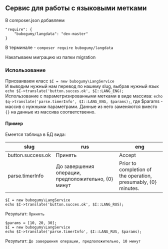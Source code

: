 ## Сервис для работы с языковыми метками

В composer.json добавляем 
````
"require": {
    "bubogumy/langdata": "dev-master"
}
````  
В терминале - ``composer require bubogumy/langdata``  

Накатываем миграцию из папки migration

### Использование
 
Присваиваем класс ``$I = new bubogumy\LangService``  
И выводим нужный нам перевод по нашему slug, выбрав нужный язык ``echo $I->translate('button.succes.ok', $I::LANG_ENG);``  
Использование с параметризированными метками в виде массива: ``echo $q->translate('parse.timerInfo', $I::LANG_ENG, $params);``, где $params - массив с нужными параметрами. Данные из него заменяются вместо ``{}`` на данные из массива соответственно.

#### Пример
Емеется таблица в БД вида:  

slug  | rus | eng
----- | --- | ---
button.success.ok  | Принять | Accept
parse.timerInfo  | До завершения операции, предположительно, {0} минут | Prior to completion of the operation, presumably, {0} minutes.
````
$I = new bubogumy\LangService
echo $I->translate('button.succes.ok', $I::LANG_RUS);
````
Результат: ``Принять``

````
$params = [10, 20, 30];
$I = new bubogumy\LangService
echo $I->translate('parse.timerInfo', $I::LANG_RUS, $params);
````
Результат: ``До завершения операции, предположительно, 10 минут``
